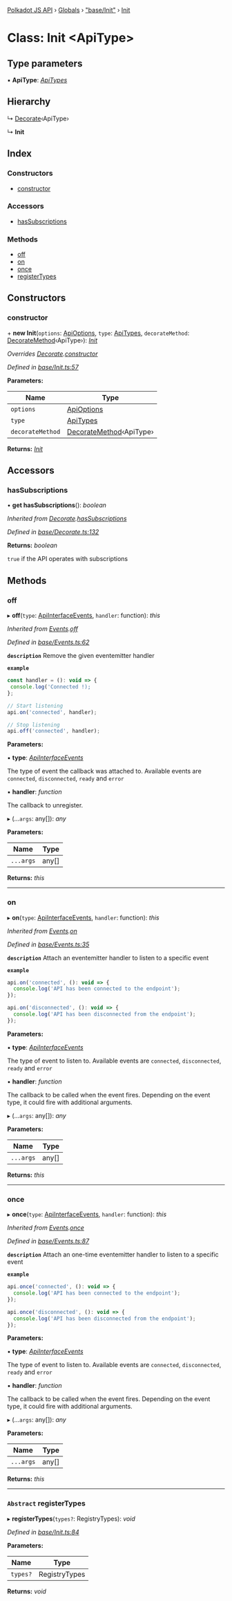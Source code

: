 [Polkadot JS API](../README.md) › [Globals](../globals.md) › ["base/Init"](../modules/_base_init_.md) › [Init](_base_init_.init.md)

# Class: Init <**ApiType**>

## Type parameters

▪ **ApiType**: *[ApiTypes](../modules/_types_.md#apitypes)*

## Hierarchy

  ↳ [Decorate](_base_decorate_.decorate.md)‹ApiType›

  ↳ **Init**

## Index

### Constructors

* [constructor](_base_init_.init.md#constructor)

### Accessors

* [hasSubscriptions](_base_init_.init.md#hassubscriptions)

### Methods

* [off](_base_init_.init.md#off)
* [on](_base_init_.init.md#on)
* [once](_base_init_.init.md#once)
* [registerTypes](_base_init_.init.md#abstract-registertypes)

## Constructors

###  constructor

\+ **new Init**(`options`: [ApiOptions](../interfaces/_types_.apioptions.md), `type`: [ApiTypes](../modules/_types_.md#apitypes), `decorateMethod`: [DecorateMethod](../modules/_types_.md#decoratemethod)‹ApiType›): *[Init](_base_init_.init.md)*

*Overrides [Decorate](_base_decorate_.decorate.md).[constructor](_base_decorate_.decorate.md#constructor)*

*Defined in [base/Init.ts:57](https://github.com/polkadot-js/api/blob/dc105e6b31/packages/api/src/base/Init.ts#L57)*

**Parameters:**

Name | Type |
------ | ------ |
`options` | [ApiOptions](../interfaces/_types_.apioptions.md) |
`type` | [ApiTypes](../modules/_types_.md#apitypes) |
`decorateMethod` | [DecorateMethod](../modules/_types_.md#decoratemethod)‹ApiType› |

**Returns:** *[Init](_base_init_.init.md)*

## Accessors

###  hasSubscriptions

• **get hasSubscriptions**(): *boolean*

*Inherited from [Decorate](_base_decorate_.decorate.md).[hasSubscriptions](_base_decorate_.decorate.md#hassubscriptions)*

*Defined in [base/Decorate.ts:132](https://github.com/polkadot-js/api/blob/dc105e6b31/packages/api/src/base/Decorate.ts#L132)*

**Returns:** *boolean*

`true` if the API operates with subscriptions

## Methods

###  off

▸ **off**(`type`: [ApiInterfaceEvents](../modules/_types_.md#apiinterfaceevents), `handler`: function): *this*

*Inherited from [Events](_base_events_.events.md).[off](_base_events_.events.md#off)*

*Defined in [base/Events.ts:62](https://github.com/polkadot-js/api/blob/dc105e6b31/packages/api/src/base/Events.ts#L62)*

**`description`** Remove the given eventemitter handler

**`example`** 
<BR>

```javascript
const handler = (): void => {
 console.log('Connected !);
};

// Start listening
api.on('connected', handler);

// Stop listening
api.off('connected', handler);
```

**Parameters:**

▪ **type**: *[ApiInterfaceEvents](../modules/_types_.md#apiinterfaceevents)*

The type of event the callback was attached to. Available events are `connected`, `disconnected`, `ready` and `error`

▪ **handler**: *function*

The callback to unregister.

▸ (...`args`: any[]): *any*

**Parameters:**

Name | Type |
------ | ------ |
`...args` | any[] |

**Returns:** *this*

___

###  on

▸ **on**(`type`: [ApiInterfaceEvents](../modules/_types_.md#apiinterfaceevents), `handler`: function): *this*

*Inherited from [Events](_base_events_.events.md).[on](_base_events_.events.md#on)*

*Defined in [base/Events.ts:35](https://github.com/polkadot-js/api/blob/dc105e6b31/packages/api/src/base/Events.ts#L35)*

**`description`** Attach an eventemitter handler to listen to a specific event

**`example`** 
<BR>

```javascript
api.on('connected', (): void => {
  console.log('API has been connected to the endpoint');
});

api.on('disconnected', (): void => {
  console.log('API has been disconnected from the endpoint');
});
```

**Parameters:**

▪ **type**: *[ApiInterfaceEvents](../modules/_types_.md#apiinterfaceevents)*

The type of event to listen to. Available events are `connected`, `disconnected`, `ready` and `error`

▪ **handler**: *function*

The callback to be called when the event fires. Depending on the event type, it could fire with additional arguments.

▸ (...`args`: any[]): *any*

**Parameters:**

Name | Type |
------ | ------ |
`...args` | any[] |

**Returns:** *this*

___

###  once

▸ **once**(`type`: [ApiInterfaceEvents](../modules/_types_.md#apiinterfaceevents), `handler`: function): *this*

*Inherited from [Events](_base_events_.events.md).[once](_base_events_.events.md#once)*

*Defined in [base/Events.ts:87](https://github.com/polkadot-js/api/blob/dc105e6b31/packages/api/src/base/Events.ts#L87)*

**`description`** Attach an one-time eventemitter handler to listen to a specific event

**`example`** 
<BR>

```javascript
api.once('connected', (): void => {
  console.log('API has been connected to the endpoint');
});

api.once('disconnected', (): void => {
  console.log('API has been disconnected from the endpoint');
});
```

**Parameters:**

▪ **type**: *[ApiInterfaceEvents](../modules/_types_.md#apiinterfaceevents)*

The type of event to listen to. Available events are `connected`, `disconnected`, `ready` and `error`

▪ **handler**: *function*

The callback to be called when the event fires. Depending on the event type, it could fire with additional arguments.

▸ (...`args`: any[]): *any*

**Parameters:**

Name | Type |
------ | ------ |
`...args` | any[] |

**Returns:** *this*

___

### `Abstract` registerTypes

▸ **registerTypes**(`types?`: RegistryTypes): *void*

*Defined in [base/Init.ts:84](https://github.com/polkadot-js/api/blob/dc105e6b31/packages/api/src/base/Init.ts#L84)*

**Parameters:**

Name | Type |
------ | ------ |
`types?` | RegistryTypes |

**Returns:** *void*
